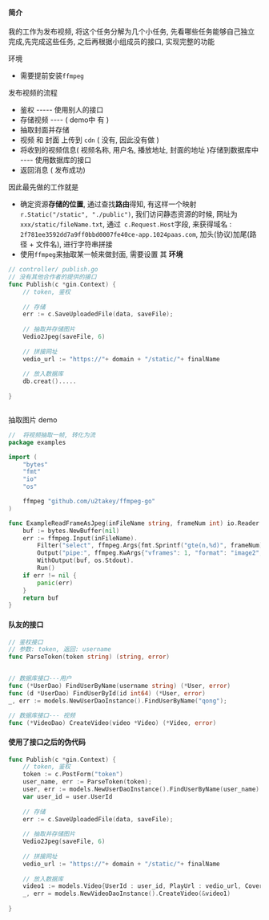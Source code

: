 #### 简介

我的工作为发布视频, 将这个任务分解为几个小任务, 先看哪些任务能够自己独立完成,先完成这些任务, 之后再根据小组成员的接口, 实现完整的功能



环境

- 需要提前安装`ffmpeg`





发布视频的流程

- 鉴权 ----- 使用别人的接口
- 存储视频   ---- (  demo中 有 )
- 抽取封面并存储  
- 视频 和 封面 上传到 `cdn` (  没有, 因此没有做 )
- 将收到的视频信息( 视频名称, 用户名, 播放地址, 封面的地址 )存储到数据库中   ---- 使用数据库的接口
- 返回消息 ( 发布成功)



因此最先做的工作就是

- 确定资源**存储的位置**, 通过查找**路由**得知, 有这样一个映射`r.Static("/static", "./public")`, 我们访问静态资源的时候, 网址为`xxx/static/fileName.txt`, 通过` c.Request.Host`字段, 来获得域名 : `2f781ee3592dd7a9ff0bbd0007fe40ce-app.1024paas.com`, 加头(协议)加尾(路径 + 文件名), 进行字符串拼接
- 使用`ffmpeg`来抽取某一帧来做封面, 需要设置 其 **环境**





```go
// controller/ publish.go
// 没有其他合作者的提供的接口
func Publish(c *gin.Context) {
    // token, 鉴权
 	
    // 存储
    err := c.SaveUploadedFile(data, saveFile);
    
    // 抽取并存储图片
    Vedio2Jpeg(saveFile, 6)
    
    // 拼接网址
    vedio_url := "https://"+ domain + "/static/"+ finalName
    
    // 放入数据库
    db.creat().....
    
}



```



抽取图片 demo

```go
//  将视频抽取一帧, 转化为流
package examples

import (
	"bytes"
	"fmt"
	"io"
	"os"

	ffmpeg "github.com/u2takey/ffmpeg-go"
)

func ExampleReadFrameAsJpeg(inFileName string, frameNum int) io.Reader {
	buf := bytes.NewBuffer(nil)
	err := ffmpeg.Input(inFileName).
		Filter("select", ffmpeg.Args{fmt.Sprintf("gte(n,%d)", frameNum)}).
		Output("pipe:", ffmpeg.KwArgs{"vframes": 1, "format": "image2", "vcodec": "mjpeg"}).
		WithOutput(buf, os.Stdout).
		Run()
	if err != nil {
		panic(err)
	}
	return buf
}
```



#### 队友的接口

```go
// 鉴权接口
// 参数: token, 返回: username
func ParseToken(token string) (string, error)


// 数据库接口---用户
func (*UserDao) FindUserByName(username string) (*User, error)
func (d *UserDao) FindUserById(id int64) (*User, error) 
_, err := models.NewUserDaoInstance().FindUserByName("qong");

// 数据库接口--- 视频
func (*VideoDao) CreateVideo(video *Video) (*Video, error) 

```





#### 使用了接口之后的伪代码

```go
func Publish(c *gin.Context) {
    // token, 鉴权
 	token := c.PostForm("token")
    user_name, err := ParseToken(token);
    user, err := models.NewUserDaoInstance().FindUserByName(user_name)
    var user_id = user.UserId
    
    // 存储
    err := c.SaveUploadedFile(data, saveFile);
    
    // 抽取并存储图片
    Vedio2Jpeg(saveFile, 6)
    
    // 拼接网址
    vedio_url := "https://"+ domain + "/static/"+ finalName
    
    // 放入数据库
    video1 := models.Video{UserId : user_id, PlayUrl : vedio_url, CoverUrl : img_url , }
    _, err = models.NewVideoDaoInstance().CreateVideo(&video1)
    
}
```







